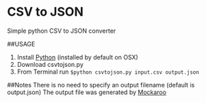 # CSV to JSON
Simple python CSV to JSON converter

##USAGE

1. Install [Python][1] (installed by default on OSX)
2. Download csvtojson.py
2. From Terminal run `$python csvtojson.py input.csv output.json`


##Notes
There is no need to specify an output filename (default is output.json)
The output file was generated by [Mockaroo][2]


[1]: https://www.python.org/
[2]: https://www.mockaroo.com/
